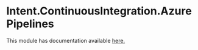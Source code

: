 # Intent.ContinuousIntegration.AzurePipelines

This module has documentation available [here.](https://docs.intentarchitect.com/articles/modules-dotnet/intent-continuousintegration-azurepipelines/intent-continuousintegration-azurepipelines.html)
